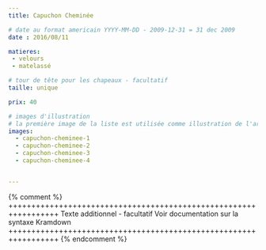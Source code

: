 ```yaml
---
title: Capuchon Cheminée

# date au format americain YYYY-MM-DD - 2009-12-31 = 31 dec 2009
date : 2016/08/11

matieres:
 - velours
 - matelassé

# tour de tête pour les chapeaux - facultatif
taille: unique

prix: 40

# images d'illustration
# la première image de la liste est utilisée comme illustration de l'article dans les pages de listing.
images:
  - capuchon-cheminee-1
  - capuchon-cheminee-2
  - capuchon-cheminee-3
  - capuchon-cheminee-4


---
```

{% comment %} +++++++++++++++++++++++++++++++++++++++++++++++++++++++++++++++++
              Texte additionnel - facultatif
              Voir documentation sur la syntaxe Kramdown
+++++++++++++++++++++++++++++++++++++++++++++++++++++++++++++++++ {% endcomment %}
